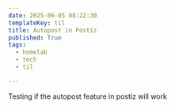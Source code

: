 ```yaml
---
date: 2025-06-05 08:22:30
templateKey: til
title: Autopost in Postiz
published: True
tags:
  - homelab
  - tech
  - til

---
```


Testing if the autopost feature in postiz will work
